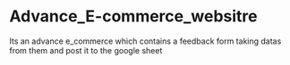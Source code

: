 # Advance_E-commerce_websitre
Its an advance e_commerce which contains a feedback form taking datas from them and post it to the google sheet
